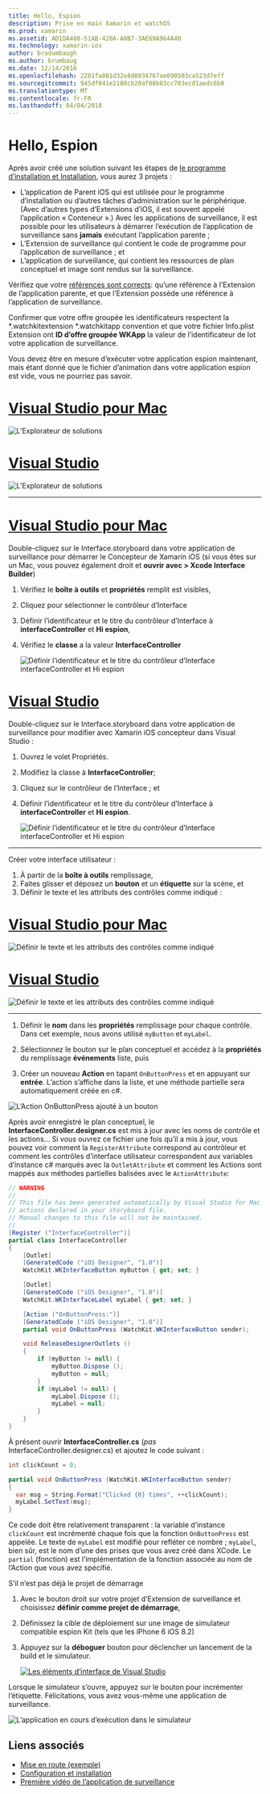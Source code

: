 ```yaml
---
title: Hello, Espion
description: Prise en main Xamarin et watchOS
ms.prod: xamarin
ms.assetid: AD1DA488-51AB-420A-A0B7-3AE69A964A40
ms.technology: xamarin-ios
author: bradumbaugh
ms.author: brumbaug
ms.date: 12/14/2016
ms.openlocfilehash: 2281fa801d32e8d8934767ae090503ca523d7eff
ms.sourcegitcommit: 945df041e2180cb20af08b83cc703ecd1aedc6b0
ms.translationtype: MT
ms.contentlocale: fr-FR
ms.lasthandoff: 04/04/2018
---
```

# <a name="hello-watch"></a>Hello, Espion

Après avoir créé une solution suivant les étapes de [le programme d’installation et Installation](~/ios/watchos/get-started/installation.md), vous aurez 3 projets :

- L’application de Parent iOS qui est utilisée pour le programme d’installation ou d’autres tâches d’administration sur le périphérique. (Avec d’autres types d’Extensions d’iOS, il est souvent appelé l’application « Conteneur ».) Avec les applications de surveillance, il est possible pour les utilisateurs à démarrer l’exécution de l’application de surveillance sans **jamais** exécutant l’application parente ;
- L’Extension de surveillance qui contient le code de programme pour l’application de surveillance ; et
- L’application de surveillance, qui contient les ressources de plan conceptuel et image sont rendus sur la surveillance.

Vérifiez que votre [références sont corrects](~/ios/watchos/get-started/project-references.md): qu’une référence à l’Extension de l’application parente, et que l’Extension possède une référence à l’application de surveillance.

Confirmer que votre offre groupée les identificateurs respectent la \*.watchkitextension \*.watchkitapp convention et que votre fichier Info.plist Extension ont **ID d’offre groupée WKApp** la valeur de l’identificateur de lot votre application de surveillance.

Vous devez être en mesure d’exécuter votre application espion maintenant, mais étant donné que le fichier d’animation dans votre application espion est vide, vous ne pourriez pas savoir.

# <a name="visual-studio-for-mactabvsmac"></a>[Visual Studio pour Mac](#tab/vsmac)

![](hello-watch-images/projectstructure.png "L’Explorateur de solutions")

# <a name="visual-studiotabvswin"></a>[Visual Studio](#tab/vswin)

![](hello-watch-images/vs-projectstructure.png "L’Explorateur de solutions")

-----

# <a name="visual-studio-for-mactabvsmac"></a>[Visual Studio pour Mac](#tab/vsmac)
    
Double-cliquez sur le Interface.storyboard dans votre application de surveillance pour démarrer le Concepteur de Xamarin iOS (si vous êtes sur un Mac, vous pouvez également droit et **ouvrir avec > Xcode Interface Builder**)


1.  Vérifiez le **boîte à outils** et **propriétés** remplit est visibles,
1.  Cliquez pour sélectionner le contrôleur d’Interface
1.  Définir l’identificateur et le titre du contrôleur d’Interface à **interfaceController** et **Hi espion**,
1.  Vérifiez le **classe** a la valeur **InterfaceController**

    ![](hello-watch-images/interfacecontrollerattributes.png "Définir l’identificateur et le titre du contrôleur d’Interface interfaceController et Hi espion")

# <a name="visual-studiotabvswin"></a>[Visual Studio](#tab/vswin)

Double-cliquez sur le Interface.storyboard dans votre application de surveillance pour modifier avec Xamarin iOS concepteur dans Visual Studio :

1.  Ouvrez le volet Propriétés.
1.  Modifiez la classe à **InterfaceController**;
1.  Cliquez sur le contrôleur de l’Interface ; et
1.  Définir l’identificateur et le titre du contrôleur d’Interface à **interfaceController** et **Hi espion**.

    ![](hello-watch-images/vs-interfacecontrollerattributes.png "Définir l’identificateur et le titre du contrôleur d’Interface interfaceController et Hi espion")

-----


Créer votre interface utilisateur :

1. À partir de la **boîte à outils** remplissage,
1. Faites glisser et déposez un **bouton** et un **étiquette** sur la scène, et
1. Définir le texte et les attributs des contrôles comme indiqué :

# <a name="visual-studio-for-mactabvsmac"></a>[Visual Studio pour Mac](#tab/vsmac)

![](hello-watch-images/draganddrop.png "Définir le texte et les attributs des contrôles comme indiqué")

# <a name="visual-studiotabvswin"></a>[Visual Studio](#tab/vswin)

![](hello-watch-images/vs-draganddrop.png "Définir le texte et les attributs des contrôles comme indiqué")

-----

1. Définir le **nom** dans les **propriétés** remplissage pour chaque contrôle. Dans cet exemple, nous avons utilisé `myButton` et `myLabel`.

1. Sélectionnez le bouton sur le plan conceptuel et accédez à la **propriétés** du remplissage **événements** liste, puis

1. Créer un nouveau **Action** en tapant `OnButtonPress` et en appuyant sur **entrée**.
  L’action s’affiche dans la liste, et une méthode partielle sera automatiquement créée en c#.

![](hello-watch-images/buttonaction.png "L’Action OnButtonPress ajouté à un bouton")

Après avoir enregistré le plan conceptuel, le **InterfaceController.designer.cs** est mis à jour avec les noms de contrôle et les actions... Si vous ouvrez ce fichier une fois qu’il a mis à jour, vous pouvez voir comment la `RegisterAttribute` correspond au contrôleur et comment les contrôles d’interface utilisateur correspondent aux variables d’instance c# marqués avec la `OutletAttribute` et comment les Actions sont mappés aux méthodes partielles balisées avec le `ActionAttribute`:

```csharp
// WARNING
//
// This file has been generated automatically by Visual Studio for Mac from the outlets and
// actions declared in your storyboard file.
// Manual changes to this file will not be maintained.
//
[Register ("InterfaceController")]
partial class InterfaceController
{
    [Outlet]
    [GeneratedCode ("iOS Designer", "1.0")]
    WatchKit.WKInterfaceButton myButton { get; set; }

    [Outlet]
    [GeneratedCode ("iOS Designer", "1.0")]
    WatchKit.WKInterfaceLabel myLabel { get; set; }

    [Action ("OnButtonPress:")]
    [GeneratedCode ("iOS Designer", "1.0")]
    partial void OnButtonPress (WatchKit.WKInterfaceButton sender);

    void ReleaseDesignerOutlets ()
    {
        if (myButton != null) {
            myButton.Dispose ();
            myButton = null;
        }
        if (myLabel != null) {
            myLabel.Dispose ();
            myLabel = null;
        }
    }
}
```

À présent ouvrir **InterfaceController.cs** (*pas* InterfaceController.designer.cs) et ajoutez le code suivant :

```csharp
int clickCount = 0;

partial void OnButtonPress (WatchKit.WKInterfaceButton sender)
{
  var msg = String.Format("Clicked {0} times", ++clickCount);
  myLabel.SetText(msg);
}

```

Ce code doit être relativement transparent : la variable d’instance `clickCount` est incrémenté chaque fois que la fonction `OnButtonPress` est appelée. Le texte de `myLabel` est modifié pour refléter ce nombre ; `myLabel`, bien sûr, est le nom d’une des prises que vous avez créé dans XCode. Le `partial` (fonction) est l’implémentation de la fonction associée au nom de l’Action que vous avez spécifié.

S’il n’est pas déjà le projet de démarrage

1. Avec le bouton droit sur votre projet d’Extension de surveillance et choisissez **définir comme projet de démarrage**,

1. Définissez la cible de déploiement sur une image de simulateur compatible espion Kit (tels que les iPhone 6 iOS 8.2)

1. Appuyez sur la **déboguer** bouton pour déclencher un lancement de la build et le simulateur.

    [![](hello-watch-images/readytodebug-sml.png "Les éléments d’interface de Visual Studio")](hello-watch-images/readytodebug.png#lightbox)

Lorsque le simulateur s’ouvre, appuyez sur le bouton pour incrémenter l’étiquette.
Félicitations, vous avez vous-même une application de surveillance.

![](hello-watch-images/running.png "L’application en cours d’exécution dans le simulateur")


## <a name="related-links"></a>Liens associés

- [Mise en route (exemple)](https://developer.xamarin.com/samples/monotouch/WatchKit/GettingStarted/)
- [Configuration et installation](~/ios/watchos/get-started/installation.md)
- [Première vidéo de l’application de surveillance](http://blog.xamarin.com/your-first-watch-kit-app/)
